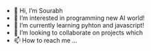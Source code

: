 - 👋 Hi, I’m Sourabh
- 👀 I’m interested in programming new AI world!
- 🌱 I’m currently learning pyhton and javascript!
- 💞️ I’m looking to collaborate on projects which 
- 📫 How to reach me ...

<!---
dank-coder69/dank-coder69 is a ✨ special ✨ repository because its `README.md` (this file) appears on your GitHub profile.
You can click the Preview link to take a look at your changes.
--->
